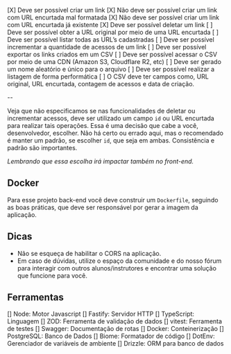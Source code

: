 [X]  Deve ser possível criar um link
  [X]  Não deve ser possível criar um link com URL encurtada mal formatada
  [X]  Não deve ser possível criar um link com URL encurtada já existente
[X]  Deve ser possível deletar um link
[ ]  Deve ser possível obter a URL original por meio de uma URL encurtada
[ ]  Deve ser possível listar todas as URL’s cadastradas
[ ]  Deve ser possível incrementar a quantidade de acessos de um link
[ ]  Deve ser possível exportar os links criados em um CSV
  [ ]  Deve ser possível acessar o CSV por meio de uma CDN (Amazon S3, Cloudflare R2, etc)
  [ ]  Deve ser gerado um nome aleatório e único para o arquivo
  [ ]  Deve ser possível realizar a listagem de forma performática
  [ ]  O CSV deve ter campos como, URL original, URL encurtada, contagem de acessos e data de criação.


--

Veja que não especificamos se nas funcionalidades de deletar ou incrementar acessos, deve ser utilizado um campo `id` ou URL encurtada para realizar tais operações. Essa é uma decisão que cabe a você, desenvolvedor, escolher. Não há certo ou errado aqui, mas o recomendado é manter um padrão, se escolher `id`, que seja em ambas. Consistência e padrão são importantes.

*Lembrando que essa escolha irá impactar também no front-end.*

## Docker

Para esse projeto back-end você deve construir um `Dockerfile`, seguindo as boas práticas, que deve ser responsável por gerar a imagem da aplicação.

## Dicas

- Não se esqueça de habilitar o CORS na aplicação.
- Em caso de dúvidas, utilize o espaço da comunidade e do nosso fórum para interagir com outros alunos/instrutores e encontrar uma solução que funcione para você.

## Ferramentas

[] Node: Motor Javascript
[] Fastify: Servidor HTTP
[] TypeScript: Linguagem
[] ZOD: Ferramenta de validação de dados
[] vitest: Ferramenta de testes
[] Swagger: Documentação de rotas
[] Docker: Conteinerização
[] PostgreSQL: Banco de Dados
[] Biome: Formatador de código
[] DotEnv: Gerenciador de variáveis de ambiente
[] Drizzle: ORM para banco de dados